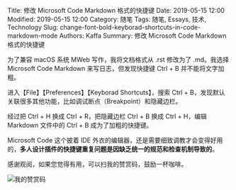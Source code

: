 Title: 修改 Microsoft Code Markdown 格式的快捷键
Date: 2019-05-15 12:00
Modified: 2019-05-15 12:00
Category: 随笔
Tags: 随笔, Essays, 技术, Technology
Slug: change-font-bold-keyborad-shortcuts-in-code-markdown-mode
Authors: Kaffa
Summary: 修改 Microsoft Code Markdown 格式的快捷键

为了兼容 macOS 系统 MWeb 写作，我将文档格式从 .rst 修改为了 .md。我选择 Microsoft Code Markdown 来写日志，但发现快捷键 Ctrl + B 并不能将文字加粗。

进入【File】【Preferences】【Keyborad Shortcuts】，搜索 Ctrl + B，发现默认关联很多其他功能，比如调试断点（Breakpoint）和隐藏边栏。

经过把 Ctrl + H 换成 Ctrl + R，把隐藏边栏 Ctrl + B 换成 Ctrl + H，编辑 Markdown 文件中的 Ctrl + B 成为了加粗的快捷键。

Microsoft Code 这个披着 IDE 外衣的编辑器，还是需要细致调教才会变得好用的，**多人设计插件的快捷键重复问题是因缺乏统一的规范和检查机制导致的**。

感谢观阅，如果您觉得有用，可以扫我的赞赏码，鼓励一杯咖啡。

![我的赞赏码](https://kaffa.im/img/reward.png "我的赞赏码")

[1]: https://kaffa.im/img/reward.png
